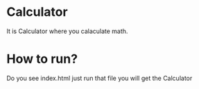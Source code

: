 # Calculator

It is Calculator where you calaculate math.

# How to run?

Do you see index.html just run that file you will get the Calculator